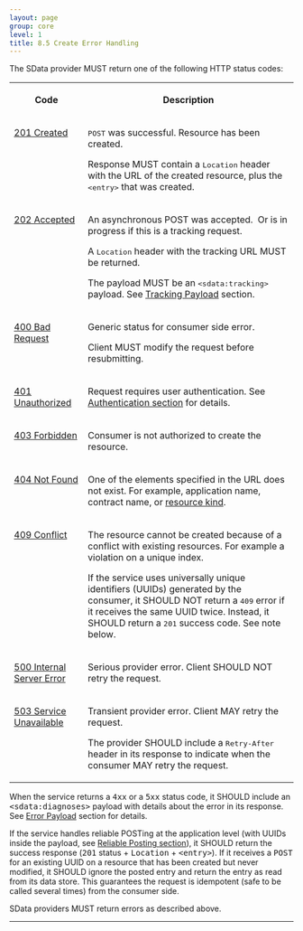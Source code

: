 ```yaml
---
layout: page
group: core
level: 1
title: 8.5 Create Error Handling
---
```


The SData provider MUST return one of the following HTTP status
codes:

<table class="content">
<tbody>

<tr>

<th>

Code

</th>
<th>

Description

</th>

</tr>

<tr>

<td valign="top">

<a href="http://www.w3.org/Protocols/rfc2616/rfc2616-sec10.html#sec10.2.2">201 Created</a>

</td>
<td valign="top">

<tt>POST</tt> was successful. Resource has been created.

Response MUST contain a <tt>Location</tt> header with the URL of the created
resource, plus the <tt>&lt;entry&gt;</tt> that was created.

</td>

</tr>

<tr>

<td valign="top">

<a href="http://www.w3.org/Protocols/rfc2616/rfc2616-sec10.html#sec10.2.3">202 Accepted</a>

</td>
<td valign="top">

An asynchronous POST was accepted.&nbsp;&nbsp;Or is in progress if this is a tracking
request.

A <tt>Location</tt> header with the tracking URL MUST be returned.

The payload MUST be an <tt>&lt;sdata:tracking&gt;</tt> payload. See <a href="../0311/" title="3.11 Tracking Payload">Tracking Payload</a> section.

</td>

</tr>

<tr>

<td valign="top">

<a href="http://www.w3.org/Protocols/rfc2616/rfc2616-sec10.html#sec10.4.1">400 Bad Request</a>

</td>
<td valign="top">

Generic status for consumer side error.

Client MUST modify the request before resubmitting.

</td>

</tr>

<tr>

<td valign="top">

<a href="http://www.w3.org/Protocols/rfc2616/rfc2616-sec10.html#sec10.4.2">401 Unauthorized</a>

</td>
<td valign="top">

Request requires user authentication. See
<a href="../0502/" title="5.2 Authentication">Authentication section</a>
for details.

</td>

</tr>

<tr>

<td valign="top">

<a href="http://www.w3.org/Protocols/rfc2616/rfc2616-sec10.html#sec10.4.4">403 Forbidden</a>

</td>
<td valign="top">

Consumer is not authorized to create the resource.

</td>

</tr>

<tr>

<td valign="top">

<a href="http://www.w3.org/Protocols/rfc2616/rfc2616-sec10.html#sec10.4.5">404 Not Found</a>

</td>
<td valign="top">

One of the elements specified in the URL does not exist. For example,
application name, contract name, or <a href="../0101/" title="1.1 Terminology">resource kind</a>.

</td>

</tr>

<tr>

<td valign="top">

<a href="http://www.w3.org/Protocols/rfc2616/rfc2616-sec10.html#sec10.4.10">409 Conflict</a>

</td>
<td valign="top">

The resource cannot be created because of a conflict with existing resources.
For example a violation on a unique index.

If the service uses universally unique identifiers (UUIDs) generated by the
consumer,&nbsp;it SHOULD NOT return a <tt>409</tt> error if it receives the same UUID
twice. Instead, it SHOULD return a <tt>201</tt> success code. See note below.

</td>

</tr>

<tr>

<td valign="top">

<a href="http://www.w3.org/Protocols/rfc2616/rfc2616-sec10.html#sec10.5.1">500 Internal Server Error</a>

</td>
<td valign="top">

Serious provider error. Client SHOULD NOT&nbsp; retry the request.

</td>

</tr>

<tr>

<td valign="top">

<a href="http://www.w3.org/Protocols/rfc2616/rfc2616-sec10.html#sec10.5.4">503 Service Unavailable</a>

</td>
<td valign="top">

Transient provider error. Client MAY retry the request.

The provider SHOULD include a <tt>Retry-After</tt> header in its response to
indicate when&nbsp;the consumer MAY retry the request.

</td>

</tr>

</tbody>
</table>

When the service returns a <tt>4xx</tt> or a <tt>5xx</tt> status code, it
SHOULD include an <tt>&lt;sdata:diagnoses&gt;</tt> payload with details about
the error in its response. See
[Error Payload](../0310/ "3.10 Error Payload")
section for details.

If the service handles reliable POSTing at the application level
(with UUIDs inside the payload, see <a href="../0804/" title="8.4 Reliable Posting">Reliable Posting section</a>), it SHOULD return the success response (<tt>201</tt> status +
<tt>Location</tt> + <tt>&lt;entry&gt;</tt>). If it receives a <tt>POST</tt> for
an existing UUID on a resource that has been created but never modified, it
SHOULD ignore the posted entry and return the entry as read from its data store.
This&nbsp;guarantees&nbsp;the request is idempotent (safe to be called several times) from
the consumer side.

SData providers MUST return errors as described above.

* * *